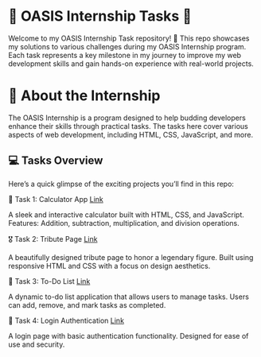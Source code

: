 # 🌟 OASIS Internship Tasks 🌟
<p>Welcome to my OASIS Internship Task repository! 🎉 This repo showcases my solutions to various challenges during my OASIS Internship program. Each task represents a key milestone in my journey to improve my web development skills and gain hands-on experience with real-world projects.</p>

# 🚀 About the Internship
<p>The OASIS Internship is a program designed to help budding developers enhance their skills through practical tasks. The tasks here cover various aspects of web development, including HTML, CSS, JavaScript, and more.</p>

<h2>💻 Tasks Overview</h2>
Here’s a quick glimpse of the exciting projects you’ll find in this repo:

🧮 Task 1: Calculator App <a href="https://aavesh2.github.io/OASIS-INTERNSHIP-TASKS/TASK%201%20CALCULATOR/">Link</a>

<p>A sleek and interactive calculator built with HTML, CSS, and JavaScript.
Features: Addition, subtraction, multiplication, and division operations.</p>




🎖 Task 2: Tribute Page <a href="https://aavesh2.github.io/OASIS-INTERNSHIP-TASKS/TASK%202%20TRIBUTE%20PAGE/">Link</a>

A beautifully designed tribute page to honor a legendary figure.
Built using responsive HTML and CSS with a focus on design aesthetics.


📝 Task 3: To-Do List  <a href="https://aavesh2.github.io/OASIS-INTERNSHIP-TASKS/TASK%203%20TODO-LIST/">Link</a>

A dynamic to-do list application that allows users to manage tasks.
Users can add, remove, and mark tasks as completed.


🔑 Task 4: Login Authentication  <a href="https://aavesh2.github.io/OASIS-INTERNSHIP-TASKS/TASK%204%20LOGIN%20AUTH/">Link</a>

A login page with basic authentication functionality.
Designed for ease of use and security.
